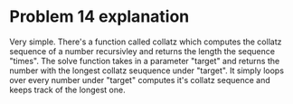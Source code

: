 # Problem 14 explanation

Very simple. There's a function called collatz which computes the collatz sequence of a number recursivley and returns the length the sequence "times". 
The solve function takes in a parameter "target" and returns the number with the longest collatz seuquence under "target". It simply loops over every number under "target" computes it's collatz sequence and keeps track of the longest one.